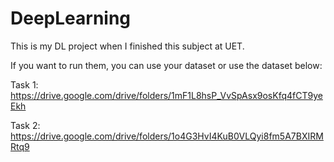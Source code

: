 # DeepLearning

This is my DL project when I finished this subject at UET.

If you want to run them, you can use your dataset or use the dataset below:

Task 1: https://drive.google.com/drive/folders/1mF1L8hsP_VvSpAsx9osKfq4fCT9yeEkh

Task 2: https://drive.google.com/drive/folders/1o4G3HvI4KuB0VLQyi8fm5A7BXIRMRtq9